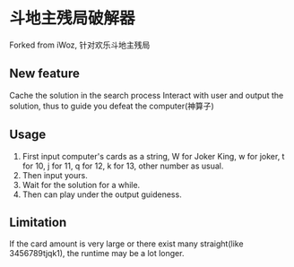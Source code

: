 # 斗地主残局破解器
Forked from iWoz, 针对欢乐斗地主残局

## New feature
Cache the solution in the search process
Interact with user and output the solution, thus to guide you defeat the computer(神算子)

## Usage
1. First input computer's cards as a string, W for Joker King, w for joker, t for 10, j for 11, q for 12, k for 13, other number as usual. 
2. Then input yours.
3. Wait for the solution for a while.
4. Then can play under the output guideness.

## Limitation
If the card amount is very large or there exist many straight(like 3456789tjqk1), the runtime may be a lot longer. 
